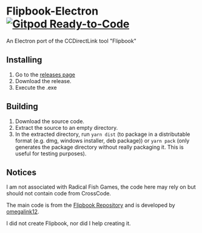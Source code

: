  
# Flipbook-Electron [![Gitpod Ready-to-Code](https://img.shields.io/badge/Gitpod-Ready--to--Code-blue?logo=gitpod)](https://gitpod.io/#https://github.com/keanuplayz/Flipbook-Electron)
An Electron port of the CCDirectLink tool "Flipbook"

## Installing
1. Go to the [releases page](https://github.com/keanuplayz/Flipbook-Electron/releases)
2. Download the release.
3. Execute the .exe

## Building
1. Download the source code.
2. Extract the source to an empty directory.
3. In the extracted directory, run `yarn dist` (to package in a distributable format (e.g. dmg, windows installer, deb package)) or `yarn pack` (only generates the package directory without really packaging it. This is useful for testing purposes).

## Notices
I am not associated with Radical Fish Games, the code here may rely on but should not contain code from CrossCode.

The main code is from the [Flipbook Repository](https://github.com/CCDirectLink/flipbook) and is developed by [omegalink12](https://github.com/omegalink12).

I did not create Flipbook, nor did I help creating it.
